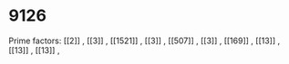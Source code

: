 # 9126

Prime factors: [[2]] , [[3]] , [[1521]] , [[3]] , [[507]] , [[3]] , [[169]] , [[13]] , [[13]] , [[13]] , 